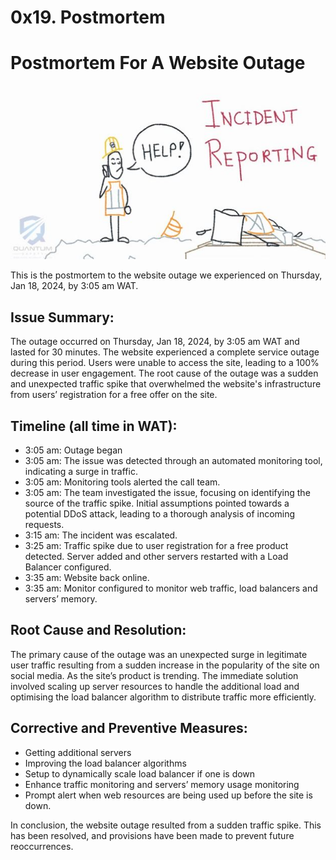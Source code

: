 # 0x19. Postmortem


# Postmortem For A Website Outage 

![incident report](image.png)

This is the postmortem to the website outage we experienced on Thursday, Jan 18, 2024, by 3:05 am WAT.

## Issue Summary:
The outage occurred on Thursday, Jan 18, 2024, by 3:05 am WAT and lasted for 30 minutes. The website experienced a complete service outage during this period. Users were unable to access the site, leading to a 100% decrease in user engagement. The root cause of the outage was a sudden and unexpected traffic spike that overwhelmed the website's infrastructure from users’ registration for a free offer on the site.

## Timeline (all time in WAT):
- 3:05 am: Outage began
- 3:05 am: The issue was detected through an automated monitoring tool, indicating a surge in traffic.
- 3:05 am:  Monitoring tools alerted the call team. 
- 3:05 am: The team investigated the issue, focusing on identifying the source of the traffic spike. Initial assumptions pointed towards a potential DDoS attack, leading to a thorough analysis of incoming requests.
- 3:15 am: The incident was escalated.
- 3:25 am: Traffic spike due to user registration for a free product detected. Server added and other servers restarted with a Load Balancer configured.
- 3:35 am: Website back online. 
- 3:35 am: Monitor configured to monitor web traffic, load balancers and servers’ memory. 

## Root Cause and Resolution:
The primary cause of the outage was an unexpected surge in legitimate user traffic resulting from a sudden increase in the popularity of the site on social media. As the site’s product is trending. The immediate solution involved scaling up server resources to handle the additional load and optimising the load balancer algorithm to distribute traffic more efficiently.

## Corrective and Preventive Measures:
- Getting additional servers
- Improving the load balancer algorithms 
- Setup to dynamically scale load balancer if one is down
- Enhance traffic monitoring and servers’ memory usage monitoring
- Prompt alert when web resources are being used up before the site is down. 

In conclusion, the website outage resulted from a sudden traffic spike. This has been resolved, and provisions have been made to prevent future reoccurrences. 
